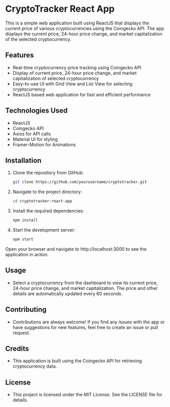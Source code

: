# CryptoTracker React App

This is a simple web application built using ReactJS that displays the current price of various cryptocurrencies using the Coingecko API. The app displays the current price, 24-hour price change, and market capitalization of the selected cryptocurrency.

## Features

- Real-time cryptocurrency price tracking using Coingecko API
- Display of current price, 24-hour price change, and market capitalization of selected cryptocurrency
- Easy-to-use UI with Grid View and List View for selecting cryptocurrency
- ReactJS based web application for fast and efficient performance

## Technologies Used

- ReactJS
- Coingecko API
- Axios for API calls
- Material UI for styling
- Framer-Motion for Animations

## Installation

1. Clone the repository from GitHub:
   ```bash   
   git clone https://github.com/yourusername/cryptotracker.git
2. Navigate to the project directory:
    ```bash   
    cd cryptotracker-react-app
3. Install the required dependencies:
    ```bash   
    npm install
4. Start the development server:
    ```bash   
    npm start
Open your browser and navigate to http://localhost:3000 to see the application in action.

## Usage
- Select a cryptocurrency from the dashboard to view its current price, 24-hour price change, and market capitalization.
The price and other details are automatically updated every 60 seconds.

## Contributing
- Contributions are always welcome! If you find any issues with the app or have suggestions for new features, feel free to create an issue or pull request.

## Credits
- This application is built using the Coingecko API for retrieving cryptocurrency data.

## License
- This project is licensed under the MIT License. See the LICENSE file for details.